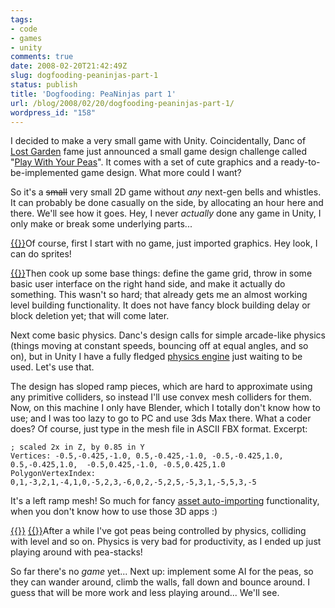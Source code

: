 ```yaml
---
tags:
- code
- games
- unity
comments: true
date: 2008-02-20T21:42:49Z
slug: dogfooding-peaninjas-part-1
status: publish
title: 'Dogfooding: PeaNinjas part 1'
url: /blog/2008/02/20/dogfooding-peaninjas-part-1/
wordpress_id: "158"
---
```


I decided to make a very small game with Unity. Coincidentally, Danc of [Lost Garden](http://www.lostgarden.com/) fame just announced a small game design challenge called "[Play With Your Peas](http://lostgarden.com/2008/02/play-with-your-peas-game-prototyping.html)". It comes with a set of cute graphics and a ready-to-be-implemented game design. What more could I want?

So it's a <del>small</del> very small 2D game without _any_ next-gen bells and whistles. It can probably be done casually on the side, by allocating an hour here and there. We'll see how it goes. Hey, I never _actually_ done any game in Unity, I only make or break some underlying parts...

[{{<imgleft src="//aras-p.info/blog/wp-content/uploads/2008/02/peas080211a.thumbnail.png" title="Look! No game there!">}}](/blog/wp-content/uploads/2008/02/peas080211a.png)Of course, first I start with no game, just imported graphics. Hey look, I can do sprites!

[{{<imgright src="//aras-p.info/blog/wp-content/uploads/2008/02/peas080216a.thumbnail.png" title="'Level editing'">}}](/blog/wp-content/uploads/2008/02/peas080216a.png)Then cook up some base things: define the game grid, throw in some basic user interface on the right hand side, and make it actually do something. This wasn't so hard; that already gets me an almost working level building functionality. It does not have fancy block building delay or block deletion yet; that will come later.

Next come basic physics. Danc's design calls for simple arcade-like physics (things moving at constant speeds, bouncing off at equal angles, and so on), but in Unity I have a fully fledged [physics engine](http://unity3d.com/unity/features/physics) just waiting to be used. Let's use that.

The design has sloped ramp pieces, which are hard to approximate using any primitive colliders, so instead I'll use convex mesh colliders for them. Now, on this machine I only have Blender, which I totally don't know how to use; and I was too lazy to go to PC and use 3ds Max there. What a coder does? Of course, just type in the mesh file in ASCII FBX format. Excerpt:



    ; scaled 2x in Z, by 0.85 in Y
    Vertices: -0.5,-0.425,-1.0, 0.5,-0.425,-1.0, -0.5,-0.425,1.0, 0.5,-0.425,1.0,  -0.5,0.425,-1.0, -0.5,0.425,1.0        
    PolygonVertexIndex: 0,1,-3,2,1,-4,1,0,-5,2,3,-6,0,2,-5,2,5,-5,3,1,-5,5,3,-5



It's a left ramp mesh! So much for fancy [asset auto-importing](http://unity3d.com/unity/features/asset-importing) functionality, when you don't know how to use those 3D apps :)

[{{<imgleft src="//aras-p.info/blog/wp-content/uploads/2008/02/peas080216b.thumbnail.png" title="Physics!">}}](/blog/wp-content/uploads/2008/02/peas080216b.png)
[{{<imgright src="//aras-p.info/blog/wp-content/uploads/2008/02/peas080216c.thumbnail.png" title="'Pea stack'">}}](/blog/wp-content/uploads/2008/02/peas080216c.png)After a while I've got peas being controlled by physics, colliding with level and so on. Physics is very bad for productivity, as I ended up just playing around with pea-stacks!

So far there's no _game_ yet... Next up: implement some AI for the peas, so they can wander around, climb the walls, fall down and bounce around. I guess that will be more work and less playing around... We'll see.
